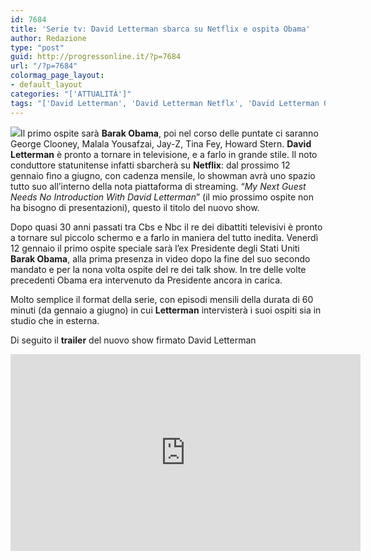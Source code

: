 ```yaml
---
id: 7684
title: 'Serie tv: David Letterman sbarca su Netflix e ospita Obama'
author: Redazione
type: "post"
guid: http://progressonline.it/?p=7684
url: "/?p=7684"
colormag_page_layout:
- default_layout
categories: "['ATTUALITÀ']"
tags: "['David Letterman', 'David Letterman Netflx', 'David Letterman Obama', 'Netflix', 'Netflix Letterman', 'nuove serie Netflix']"
---
```


![](https://progressonline.it/wp-content/uploads/2018/01/letterman-obama-300x169.jpg)Il primo ospite sarà **Barak Obama**, poi nel corso delle puntate ci saranno George Clooney, Malala Yousafzai, Jay-Z, Tina Fey, Howard Stern. **David Letterman** è pronto a tornare in televisione, e a farlo in grande stile. Il noto conduttore statunitense infatti sbarcherà su **Netflix**: dal prossimo 12 gennaio fino a giugno, con cadenza mensile, lo showman avrà uno spazio tutto suo all’interno della nota piattaforma di streaming. “*My Next Guest Needs No Introduction With David Letterman*” (il mio prossimo ospite non ha bisogno di presentazioni), questo il titolo del nuovo show.

Dopo quasi 30 anni passati tra Cbs e Nbc il re dei dibattiti televisivi è pronto a tornare sul piccolo schermo e a farlo in maniera del tutto inedita. Venerdì 12 gennaio il primo ospite speciale sarà l’ex Presidente degli Stati Uniti **Barak Obama**, alla prima presenza in video dopo la fine del suo secondo mandato e per la nona volta ospite del re dei talk show. In tre delle volte precedenti Obama era intervenuto da Presidente ancora in carica.

Molto semplice il format della serie, con episodi mensili della durata di 60 minuti (da gennaio a giugno) in cui **Letterman** intervisterà i suoi ospiti sia in studio che in esterna.

Di seguito il **trailer** del nuovo show firmato David Letterman

<center><iframe allowfullscreen="allowfullscreen" frameborder="0" height="315" loading="lazy" src="https://www.youtube.com/embed/f8212Hdo_P0" width="560"></iframe></center>